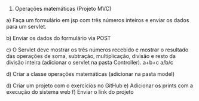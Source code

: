 1) Operações matemáticas (Projeto MVC)

a) Faça um formulário em jsp  com três números inteiros e enviar os dados para um servlet. 

b) Enviar os dados do formulário via POST

c) O Servlet deve mostrar os três números recebido e mostrar o resultado das operações de soma, subtração, multiplicação, divisão e resto da divisão inteira (adicionar o servlet na pasta Controller).
a+b+c
a/b/c

d) Criar a classe operações matemáticas (adicionar na pasta model)

d) Criar um projeto com o exercícios no GitHub
e) Adicionar  os prints com a execução do sistema web
f) Enviar o link do projeto
